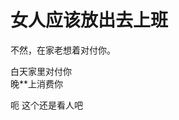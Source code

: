 # 女人应该放出去上班


不然，在家老想着对付你。

白天家里对付你<br />
晚**上消费你

呃 这个还是看人吧 <br />
<br />
<img id="aimg_AXjw0" onclick="zoom(this, this.src, 0, 0, 0)" class="zoom" src="https://img.gejiba.com/images/147e65e57a8c1b54a1d5af4d7b64deba.jpg" onmouseover="img_onmouseoverfunc(this)" onload="thumbImg(this)" border="0" alt="" /><br />
<img id="aimg_uQhKs" onclick="zoom(this, this.src, 0, 0, 0)" class="zoom" src="https://img.gejiba.com/images/637d6d8c8800fb8a7f3f4ca6fdb561b6.jpg" onmouseover="img_onmouseoverfunc(this)" onload="thumbImg(this)" border="0" alt="" /><br />
<img id="aimg_lc86w" onclick="zoom(this, this.src, 0, 0, 0)" class="zoom" src="https://img.gejiba.com/images/8df354cfb2fa3b83de6fecf463bd9db0.jpg" onmouseover="img_onmouseoverfunc(this)" onload="thumbImg(this)" border="0" alt="" /><br />
<img id="aimg_DduK4" onclick="zoom(this, this.src, 0, 0, 0)" class="zoom" src="https://img.gejiba.com/images/331fa0725686848d7bd50bc956facc09.jpg" onmouseover="img_onmouseoverfunc(this)" onload="thumbImg(this)" border="0" alt="" /><br />
<img id="aimg_aOZo3" onclick="zoom(this, this.src, 0, 0, 0)" class="zoom" src="https://img.gejiba.com/images/ef615143c299e865866a392876f1babc.jpg" onmouseover="img_onmouseoverfunc(this)" onload="thumbImg(this)" border="0" alt="" /><br />
<br />
<img id="aimg_Fk2dE" onclick="zoom(this, this.src, 0, 0, 0)" class="zoom" src="https://imgurl.mxdreamx.com/2020/10/20/TOIMG3555c1020074632N.png" onmouseover="img_onmouseoverfunc(this)" onload="thumbImg(this)" border="0" alt="" />
